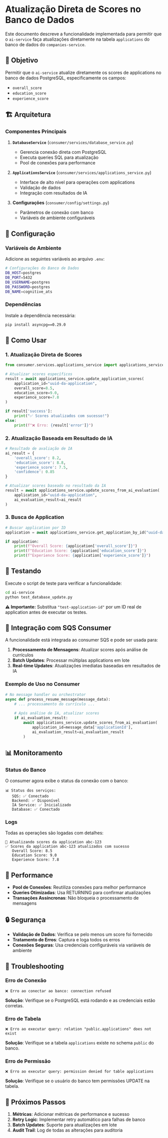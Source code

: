 # Atualização Direta de Scores no Banco de Dados

Este documento descreve a funcionalidade implementada para permitir que o `ai-service` faça atualizações diretamente na tabela `applications` do banco de dados do `companies-service`.

## 🎯 Objetivo

Permitir que o `ai-service` atualize diretamente os scores de applications no banco de dados PostgreSQL, especificamente os campos:
- `overall_score`
- `education_score` 
- `experience_score`

## 🏗️ Arquitetura

### Componentes Principais

1. **`DatabaseService`** (`consumer/services/database_service.py`)
   - Gerencia conexão direta com PostgreSQL
   - Executa queries SQL para atualização
   - Pool de conexões para performance

2. **`ApplicationsService`** (`consumer/services/applications_service.py`)
   - Interface de alto nível para operações com applications
   - Validação de dados
   - Integração com resultados de IA

3. **Configurações** (`consumer/config/settings.py`)
   - Parâmetros de conexão com banco
   - Variáveis de ambiente configuráveis

## 🔧 Configuração

### Variáveis de Ambiente

Adicione as seguintes variáveis ao arquivo `.env`:

```bash
# Configurações do Banco de Dados
DB_HOST=postgres
DB_PORT=5432
DB_USERNAME=postgres
DB_PASSWORD=postgres
DB_NAME=cognitive_ats
```

### Dependências

Instale a dependência necessária:

```bash
pip install asyncpg==0.29.0
```

## 📖 Como Usar

### 1. Atualização Direta de Scores

```python
from consumer.services.applications_service import applications_service

# Atualizar scores específicos
result = await applications_service.update_application_scores(
    application_id="uuid-da-application",
    overall_score=8.5,
    education_score=9.0,
    experience_score=7.8
)

if result['success']:
    print("✅ Scores atualizados com sucesso!")
else:
    print(f"❌ Erro: {result['error']}")
```

### 2. Atualização Baseada em Resultado de IA

```python
# Resultado de avaliação de IA
ai_result = {
    'overall_score': 8.2,
    'education_score': 8.8,
    'experience_score': 7.5,
    'confidence': 0.85
}

# Atualizar scores baseado no resultado da IA
result = await applications_service.update_scores_from_ai_evaluation(
    application_id="uuid-da-application",
    ai_evaluation_result=ai_result
)
```

### 3. Busca de Application

```python
# Buscar application por ID
application = await applications_service.get_application_by_id("uuid-da-application")

if application:
    print(f"Overall Score: {application['overall_score']}")
    print(f"Education Score: {application['education_score']}")
    print(f"Experience Score: {application['experience_score']}")
```

## 🧪 Testando

Execute o script de teste para verificar a funcionalidade:

```bash
cd ai-service
python test_database_update.py
```

**⚠️ Importante:** Substitua `"test-application-id"` por um ID real de application antes de executar os testes.

## 🔄 Integração com SQS Consumer

A funcionalidade está integrada ao consumer SQS e pode ser usada para:

1. **Processamento de Mensagens**: Atualizar scores após análise de currículos
2. **Batch Updates**: Processar múltiplas applications em lote
3. **Real-time Updates**: Atualizações imediatas baseadas em resultados de IA

### Exemplo de Uso no Consumer

```python
# No message handler ou orchestrator
async def process_resume_message(message_data):
    # ... processamento do currículo ...
    
    # Após análise de IA, atualizar scores
    if ai_evaluation_result:
        await applications_service.update_scores_from_ai_evaluation(
            application_id=message_data['applicationId'],
            ai_evaluation_result=ai_evaluation_result
        )
```

## 📊 Monitoramento

### Status do Banco

O consumer agora exibe o status da conexão com o banco:

```
📊 Status dos serviços:
   SQS: ✅ Conectado
   Backend: ✅ Disponível
   IA Service: ✅ Inicializado
   Database: ✅ Conectado
```

### Logs

Todas as operações são logadas com detalhes:

```
🔄 Atualizando scores da application abc-123
✅ Scores da application abc-123 atualizados com sucesso
   Overall Score: 8.5
   Education Score: 9.0
   Experience Score: 7.8
```

## 🚀 Performance

- **Pool de Conexões**: Reutiliza conexões para melhor performance
- **Queries Otimizadas**: Usa RETURNING para confirmar atualizações
- **Transações Assíncronas**: Não bloqueia o processamento de mensagens

## 🔒 Segurança

- **Validação de Dados**: Verifica se pelo menos um score foi fornecido
- **Tratamento de Erros**: Captura e loga todos os erros
- **Conexões Seguras**: Usa credenciais configuráveis via variáveis de ambiente

## 🐛 Troubleshooting

### Erro de Conexão

```
❌ Erro ao conectar ao banco: connection refused
```

**Solução**: Verifique se o PostgreSQL está rodando e as credenciais estão corretas.

### Erro de Tabela

```
❌ Erro ao executar query: relation "public.applications" does not exist
```

**Solução**: Verifique se a tabela `applications` existe no schema `public` do banco.

### Erro de Permissão

```
❌ Erro ao executar query: permission denied for table applications
```

**Solução**: Verifique se o usuário do banco tem permissões UPDATE na tabela.

## 📝 Próximos Passos

1. **Métricas**: Adicionar métricas de performance e sucesso
2. **Retry Logic**: Implementar retry automático para falhas de banco
3. **Batch Updates**: Suporte para atualizações em lote
4. **Audit Trail**: Log de todas as alterações para auditoria
